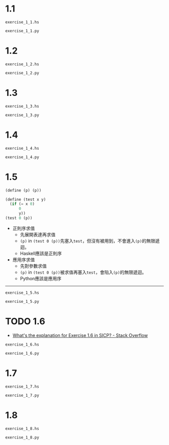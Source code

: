 # 1.1

```include haskell
exercise_1_1.hs
```

```include python
exercise_1_1.py
```

# 1.2

```include haskell
exercise_1_2.hs
```

```include python
exercise_1_2.py
```

# 1.3

```include haskell
exercise_1_3.hs
```

```include python
exercise_1_3.py
```
# 1.4

```include haskell
exercise_1_4.hs
```

```include python
exercise_1_4.py
```
# 1.5

```scheme
(define (p) (p))

(define (test x y)
  (if (= x 0)
      0
      y))
(test 0 (p))
```

* 正則序求值
    * 先展開表達再求值
    * `(p)` in `(test 0 (p))`先塞入`test`，但沒有被用到，不會進入`(p)`的無限遞迴。
    * Haskell應該是正則序
* 應用序求值
    * 先對參數求值
    * `(p)` in `(test 0 (p))`被求值再塞入`test`，會陷入`(p)`的無限遞迴。
    * Python應該是應用序

----

```include haskell
exercise_1_5.hs
```

```include python
exercise_1_5.py
```
# TODO 1.6
* [What's the explanation for Exercise 1.6 in SICP? - Stack Overflow](https://stackoverflow.com/questions/1171252/whats-the-explanation-for-exercise-1-6-in-sicp)

```include haskell
exercise_1_6.hs
```

```include python
exercise_1_6.py
```

# 1.7

```include haskell
exercise_1_7.hs
```

```include python
exercise_1_7.py
```
# 1.8

```include haskell
exercise_1_8.hs
```

```include python
exercise_1_8.py
```




